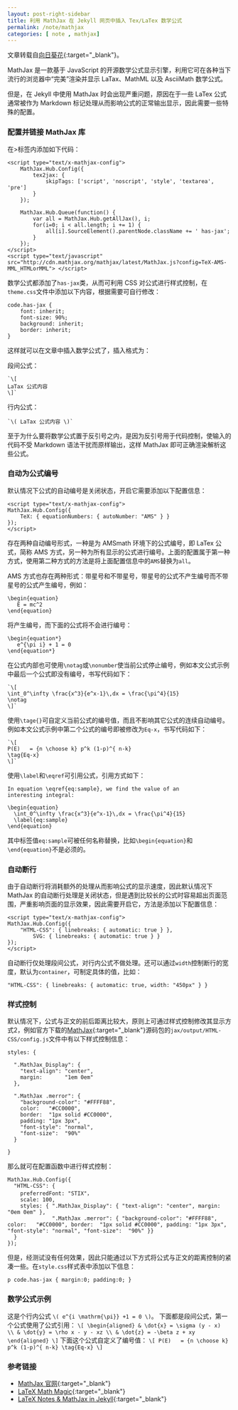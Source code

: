 ```yaml
---
layout: post-right-sidebar
title: 利用 MathJax 在 Jekyll 网页中插入 Tex/LaTex 数学公式
permalink: /note/mathjax
categories: [ note , mathjax]
---
```


文章转载自[向日葵花](http://baige5117.github.io/blog/mathjax_in_jekyll.html){:target="_blank"}。

MathJax 是一款基于 JavaScript 的开源数学公式显示引擎，利用它可在各种当下流行的浏览器中“完美”渲染并显示 LaTax、MathML 以及 AsciiMath 数学公式。

但是，在 Jekyll 中使用 MathJax 时会出现严重问题，原因在于一些 LaTex 公式通常被作为 Markdown 标记处理从而影响公式的正常输出显示，因此需要一些特殊的配置。

### 配置并链接 MathJax 库
在<code><head></code>>标签内添加如下代码：

```
<script type="text/x-mathjax-config">
    MathJax.Hub.Config({
        tex2jax: {
            skipTags: ['script', 'noscript', 'style', 'textarea', 'pre']
        }
    });

    MathJax.Hub.Queue(function() {
        var all = MathJax.Hub.getAllJax(), i;
        for(i=0; i < all.length; i += 1) {
            all[i].SourceElement().parentNode.className += ' has-jax';
        }
    });
</script>      
<script type="text/javascript" src="http://cdn.mathjax.org/mathjax/latest/MathJax.js?config=TeX-AMS-MML_HTMLorMML"> </script>
```

数学公式都添加了<code>has-jax</code>类，从而可利用 CSS 对公式进行样式控制，在<code>theme.css</code>文件中添加以下内容，根据需要可自行修改：
```
code.has-jax {
	font: inherit; 
	font-size: 90%; 
	background: inherit; 
	border: inherit;
}
```
这样就可以在文章中插入数学公式了，插入格式为：

段间公式：
```
`\[
LaTax 公式内容
\]`
```
行内公式：
```
`\( LaTax 公式内容 \)`
```
至于为什么要将数学公式置于反引号之内，是因为反引号用于代码控制，使输入的代码不受 Markdown 语法干扰而原样输出，这样 MathJax 即可正确渲染解析这些公式。

### 自动为公式编号
默认情况下公式的自动编号是关闭状态，开启它需要添加以下配置信息：
```
<script type="text/x-mathjax-config">
MathJax.Hub.Config({
	TeX: { equationNumbers: { autoNumber: "AMS" } }
});
</script>
```
存在两种自动编号形式，一种是为 AMSmath 环境下的公式编号，即 LaTex 公式，简称 AMS 方式，另一种为所有显示的公式进行编号。上面的配置属于第一种方式，使用第二种方式的方法是将上面配置信息中的<code>AMS</code>替换为<code>all</code>。

AMS 方式也存在两种形式：带星号和不带星号，带星号的公式不产生编号而不带星号的公式产生编号，例如：
```
\begin{equation}
   E = mc^2
\end{equation}
```
将产生编号，而下面的公式将不会进行编号：
```
\begin{equation*}
   e^{\pi i} + 1 = 0
\end{equation*}
```
在公式内部也可使用<code>\notag</code>或<code>\nonumber</code>使当前公式停止编号，例如本文公式示例中最后一个公式即没有编号，书写代码如下：
```
`\[
\int_0^\infty \frac{x^3}{e^x-1}\,dx = \frac{\pi^4}{15}
\notag
\]`
```
使用<code>\tage{}</code>可自定义当前公式的编号值，而且不影响其它公式的连续自动编号。例如本文公式示例中第二个公式的编号即被修改为<code>Eq-x</code>，书写代码如下：
```
`\[
P(E)   = {n \choose k} p^k (1-p)^{ n-k}
\tag{Eq-x}
\]`
```
使用<code>\label</code>和<code>\eqref</code>可引用公式，引用方式如下：
```
In equation \eqref{eq:sample}, we find the value of an
interesting integral:

\begin{equation}
  \int_0^\infty \frac{x^3}{e^x-1}\,dx = \frac{\pi^4}{15}
  \label{eq:sample}
\end{equation}
```
其中标签值<code>eq:sample</code>可被任何名称替换，比如<code>\begin{equation}</code>和<code>\end{equation}</code>不是必须的。

### 自动断行
由于自动断行将消耗额外的处理从而影响公式的显示速度，因此默认情况下 MathJax 的自动断行处理是关闭状态，但是遇到比较长的公式时容易超出页面范围，严重影响页面的显示效果，因此需要开启它，方法是添加以下配置信息：
```
<script type="text/x-mathjax-config">
MathJax.Hub.Config({
	"HTML-CSS": { linebreaks: { automatic: true } },
		SVG: { linebreaks: { automatic: true } }
});
</script>
```
自动断行仅处理段间公式，对行内公式不做处理。还可以通过<code>width</code>控制断行的宽度，默认为<code>container</code>，可制定具体的值，比如：
```
"HTML-CSS": { linebreaks: { automatic: true, width: "450px" } }
```

### 样式控制
默认情况下，公式与正文的前后距离比较大，原则上可通过样式控制修改其显示方式2，例如官方下载的[MathJax](https://github.com/mathjax/MathJax/){:target="_blank"}源码包的<code>jax/output/HTML-CSS/config.js</code>文件中有以下样式控制信息：
```
styles: {

  ".MathJax_Display": {
    "text-align": "center",
    margin:       "1em 0em"
  },

  ".MathJax .merror": {
    "background-color": "#FFFF88",
    color:   "#CC0000",
    border:  "1px solid #CC0000",
    padding: "1px 3px",
    "font-style": "normal",
    "font-size":  "90%"
  }

}
```
那么就可在配置函数中进行样式控制：
```
MathJax.Hub.Config({
  "HTML-CSS": {
    preferredFont: "STIX"，
    scale: 100,
    styles: { ".MathJax_Display": { "text-align": "center", margin: "0em 0em" },
              ".MathJax .merror": { "background-color": "#FFFF88", color:   "#CC0000", border:  "1px solid #CC0000", padding: "1px 3px", "font-style": "normal", "font-size":  "90%" }}
  }
});
```
但是，经测试没有任何效果，因此只能通过以下方式将公式与正文的距离控制的紧凑一些。在<code>style.css</code>样式表中添加以下信息：
```
p code.has-jax { margin:0; padding:0; }
```

### 数学公式示例
这是个行内公式 `\( e^{i \mathrm{\pi}} +1 = 0 \)`。
下面都是段间公式，第一个公式使用了公式引用：
`\[
\begin{aligned}
& \dot{x} = \sigma (y - x)	\\
& \dot{y} = \rho x - y - xz \\
& \dot{z} = -\beta z + xy
\end{aligned}
\]`
下面这个公式自定义了编号值：
`\[
P(E)   = {n \choose k} p^k (1-p)^{ n-k}
\tag{Eq-x}
\]`
### 参考链接
* [MathJax 官网](https://www.mathjax.org/){:target="_blank"}
* [LaTeX Math Magic](https://cwoebker.com/posts/latex-math-magic){:target="_blank"}
* [LaTeX Notes & MathJax in Jekyll](http://rangerway.com/way/2013/10/05/latex-note-and-jekyll/){:target="_blank"}